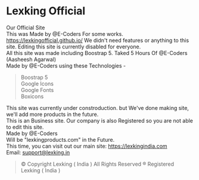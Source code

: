 # Lexking Official
Our Official Site<br>
This was Made by @E-Coders For some works.<br>
https://lexkingofficial.github.io/
We didn't need features or anything to this site. Editing this site is currently disabled for everyone.<br>
All this site was made including Boostrap 5. Taked 5 Hours Of @E-Coders (Aasheesh Agarwal)<br>
Made by @E-Coders using these Technologies -<br>
> Boostrap 5<br>
> Google Icons<br>
> Google Fonts<br>
> Boxicons<br>

This site was currently under constroduction. but We've done making site, we'll add more products in the future.<br>
This is an Business site. Our company is also Registered so you are not able to edit this site.<br>Made by @E-Coders<br>
Will be "lexkingproducts.com" in the Future. <br>This time, you can visit out our main site: https://lexkingindia.com<br>
Email: support@lexking.in<br>

> &copy; Copyright Lexking ( India ) All Rights Reserved
> &reg; Registered Lexking ( India )
